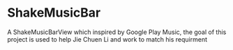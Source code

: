 ShakeMusicBar
=============

A ShakeMusicBarView which inspired by Google Play Music, the goal of this project is used to help Jie Chuen Li and work to match his requirment
